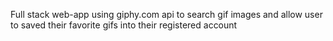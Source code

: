 Full stack web-app using giphy.com api to search gif images and allow user to saved their favorite gifs into their registered account
